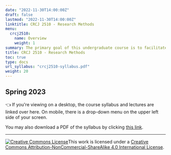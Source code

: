 ```yaml
---
date: "2022-11-30T14:00:00Z"
draft: false
lastmod: "2022-11-30T14:00:00Z"
linktitle: CRCJ 2510 - Research Methods
menu:
  crcj2510:
    name: Overview
    weight: 1
summary: The primary goal of this undergraduate course is to facilitate your growth as both consumers and producers of research. We will explore a variety of methodologies used in criminological and criminal justice research. Further, we will evaluate these methodologies within the context of design concerns including research purpose, operationalization, validity, reliability, and ethics.
title: CRCJ 2510 - Research Methods
toc: true
type: docs
url_syllabus: "crcj2510-syllabus.pdf"
weight: 20
---
```


## Spring 2023

👈 If you're viewing on a desktop, the course syllabus and lectures are linked over here. On mobile, there is a drop-down menu on the upper left side of your screen. 

You may also download a PDF of the syllabus by clicking [this link](crcj2510-syllabus.pdf).

***

<a rel="license" href="http://creativecommons.org/licenses/by-nc-sa/4.0/"><img alt="Creative Commons License" style="border-width:0" src="https://i.creativecommons.org/l/by-nc-sa/4.0/88x31.png" /></a>This work is licensed under a <a rel="license" href="http://creativecommons.org/licenses/by-nc-sa/4.0/">Creative Commons Attribution-NonCommercial-ShareAlike 4.0 International License</a>.